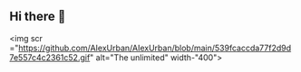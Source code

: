 ## Hi there 👋


<img scr ="https://github.com/AIexUrban/AIexUrban/blob/main/539fcaccda77f2d9d7e557c4c2361c52.gif" alt="The unlimited" width-"400">
